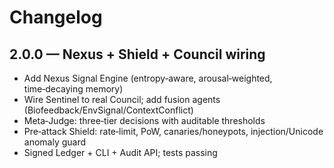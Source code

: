 # Changelog

## 2.0.0 — Nexus + Shield + Council wiring
- Add Nexus Signal Engine (entropy‑aware, arousal‑weighted, time‑decaying memory)
- Wire Sentinel to real Council; add fusion agents (Biofeedback/EnvSignal/ContextConflict)
- Meta‑Judge: three‑tier decisions with auditable thresholds
- Pre‑attack Shield: rate‑limit, PoW, canaries/honeypots, injection/Unicode anomaly guard
- Signed Ledger + CLI + Audit API; tests passing
